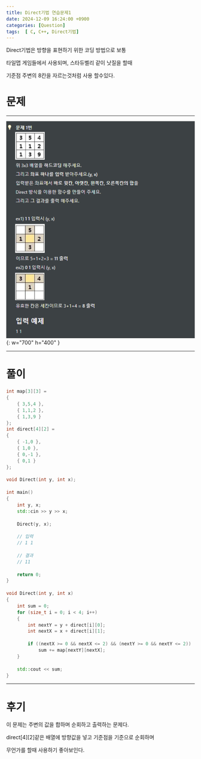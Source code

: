 ```yaml
---
title: Direct기법 연습문제1
date: 2024-12-09 16:24:00 +0900
categories: [Question]  
tags:  [ C, C++, Direct기법]
---
```


Direct기법은 방향을 표현하기 위한 코딩 방법으로 보통 

타일맵 게임들에서 사용되며, 스타듀벨리 같이 낫질을 할때 

기준점 주변의 8칸을 자르는것처럼 사용 할수있다.

# 문제   
---------------------------------------

![Desktop View](/assets/img/Direct1.png){: w="700" h="400" }

---------------------------------------

# 풀이

```c++
int map[3][3] =
{
    { 3,5,4 },
    { 1,1,2 },
    { 1,3,9 }
};
int direct[4][2] =
{
    { -1,0 },
    { 1,0 },
    { 0,-1 },
    { 0,1 }
};

void Direct(int y, int x);

int main()
{
    int y, x;
    std::cin >> y >> x;
    
    Direct(y, x);
    
    // 입력
    // 1 1

    // 결과
    // 11

    return 0;
}

void Direct(int y, int x)
{
    int sum = 0;
    for (size_t i = 0; i < 4; i++)
    {
        int nextY = y + direct[i][0];
        int nextX = x + direct[i][1];
        
        if ((nextX >= 0 && nextX <= 2) && (nextY >= 0 && nextY <= 2))
            sum += map[nextY][nextX];
    }
    
    std::cout << sum;
}

```
---------------------------------------

# 후기

이 문제는 주변의 값을 합하며 순회하고 출력하는 문제다.

direct[4][2]같은 배열에 방향값을 넣고 기준점을 기준으로 순회하며

무언가를 할때 사용하기 좋아보인다.

